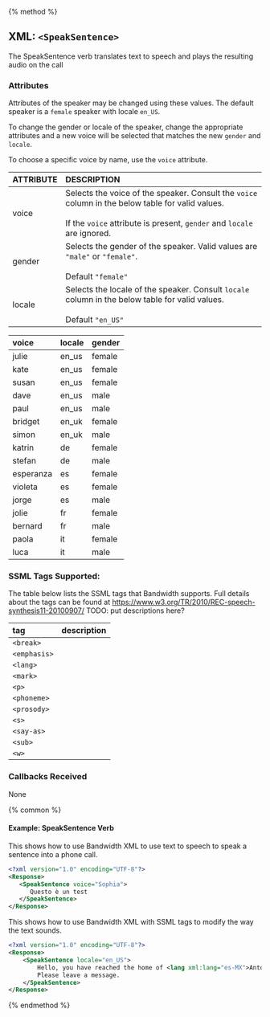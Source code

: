 {% method %}
## XML: `<SpeakSentence>`
The SpeakSentence verb translates text to speech and plays the resulting audio on the call


### Attributes

Attributes of the speaker may be changed using these values. The default speaker is a `female` speaker with locale
`en_US`.

To change the gender or locale of the speaker, change the appropriate attributes and a new
voice will be selected that matches the new `gender` and `locale`.

To choose a specific voice by name, use the `voice` attribute.

| ATTRIBUTE | DESCRIPTION                                                                                                                                                                      |
|:----------|:---------------------------------------------------------------------------------------------------------------------------------------------------------------------------------|
| voice     | Selects the voice of the speaker. Consult the `voice` column in the below table for valid values.<br><br>If the `voice` attribute is present, `gender` and `locale` are ignored. |
| gender    | Selects the gender of the speaker. Valid values are `"male"` or `"female"`.<br><br>Default `"female"`                                                                            |
| locale    | Selects the locale of the speaker. Consult `locale` column in the below table for valid values.<br><br>Default `"en_US"`                                                         |

| **voice** | **locale** | **gender** |
|:----------|:-----------|:-----------|
| julie     | en_us      | female     |
| kate      | en_us      | female     |
| susan     | en_us      | female     |
| dave      | en_us      | male       |
| paul      | en_us      | male       |
| bridget   | en_uk      | female     |
| simon     | en_uk      | male       |
| katrin    | de         | female     |
| stefan    | de         | male       |
| esperanza | es         | female     |
| violeta   | es         | female     |
| jorge     | es         | male       |
| jolie     | fr         | female     |
| bernard   | fr         | male       |
| paola     | it         | female     |
| luca      | it         | male       |

### SSML Tags Supported:

The table below lists the SSML tags that Bandwidth supports.  Full details about the tags can be found at https://www.w3.org/TR/2010/REC-speech-synthesis11-20100907/
TODO: put descriptions here?

| **tag**      | **description** |
|:-------------|:----------------|
| `<break>`    |                 |
| `<emphasis>` |                 |
| `<lang>`     |                 |
| `<mark>`     |                 |
| `<p>`        |                 |
| `<phoneme>`  |                 |
| `<prosody>`  |                 |
| `<s>`        |                 |
| `<say-as>`   |                 |
| `<sub>`      |                 |
| `<w>`        |                 |

### Callbacks Received
None

{% common %}

#### Example:  SpeakSentence Verb
This shows how to use Bandwidth XML to use text to speech to speak a sentence into a phone call.

```XML
<?xml version="1.0" encoding="UTF-8"?>
<Response>
   <SpeakSentence voice="Sophia">
      Questo è un test
   </SpeakSentence>
</Response>
```

This shows how to use Bandwidth XML with SSML tags to modify the way the text sounds.

```XML
<?xml version="1.0" encoding="UTF-8"?>
<Response>
    <SpeakSentence locale="en_US">
        Hello, you have reached the home of <lang xml:lang="es-MX">Antonio Mendoza</lang>.
        Please leave a message.
    </SpeakSentence>
</Response>
```


{% endmethod %}
